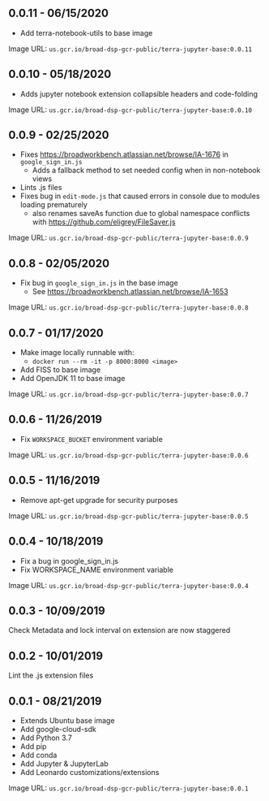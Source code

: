 ## 0.0.11 - 06/15/2020
- Add terra-notebook-utils to base image

Image URL: `us.gcr.io/broad-dsp-gcr-public/terra-jupyter-base:0.0.11`

## 0.0.10 - 05/18/2020
- Adds jupyter notebook extension collapsible headers and code-folding

Image URL: `us.gcr.io/broad-dsp-gcr-public/terra-jupyter-base:0.0.10`

## 0.0.9 - 02/25/2020
- Fixes https://broadworkbench.atlassian.net/browse/IA-1676 in `google_sign_in.js` 
    - Adds a fallback method to set needed config when in non-notebook views
- Lints .js files
- Fixes bug in `edit-mode.js` that caused errors in console due to modules loading prematurely
    - also renames saveAs function due to global namespace conflicts with https://github.com/eligrey/FileSaver.js
   
Image URL: `us.gcr.io/broad-dsp-gcr-public/terra-jupyter-base:0.0.9`

## 0.0.8 - 02/05/2020

- Fix bug in `google_sign_in.js` in the base image
   - See https://broadworkbench.atlassian.net/browse/IA-1653

Image URL: `us.gcr.io/broad-dsp-gcr-public/terra-jupyter-base:0.0.8`

## 0.0.7 - 01/17/2020

- Make image locally runnable with:
   - `docker run --rm -it -p 8000:8000 <image>`
- Add FISS to base image
- Add OpenJDK 11 to base image

Image URL: `us.gcr.io/broad-dsp-gcr-public/terra-jupyter-base:0.0.7`

## 0.0.6 - 11/26/2019

- Fix `WORKSPACE_BUCKET` environment variable

Image URL: `us.gcr.io/broad-dsp-gcr-public/terra-jupyter-base:0.0.6`

## 0.0.5 - 11/16/2019

- Remove apt-get upgrade for security purposes

Image URL: `us.gcr.io/broad-dsp-gcr-public/terra-jupyter-base:0.0.5`

## 0.0.4 - 10/18/2019

- Fix a bug in google_sign_in.js
- Fix WORKSPACE_NAME environment variable
  
Image URL: `us.gcr.io/broad-dsp-gcr-public/terra-jupyter-base:0.0.4`

## 0.0.3 - 10/09/2019

Check Metadata and lock interval on extension are now staggered

## 0.0.2 - 10/01/2019

Lint the .js extension files

## 0.0.1 - 08/21/2019

- Extends Ubuntu base image
- Add google-cloud-sdk
- Add Python 3.7
- Add pip
- Add conda
- Add Jupyter & JupyterLab
- Add Leonardo customizations/extensions

Image URL: `us.gcr.io/broad-dsp-gcr-public/terra-jupyter-base:0.0.1`
